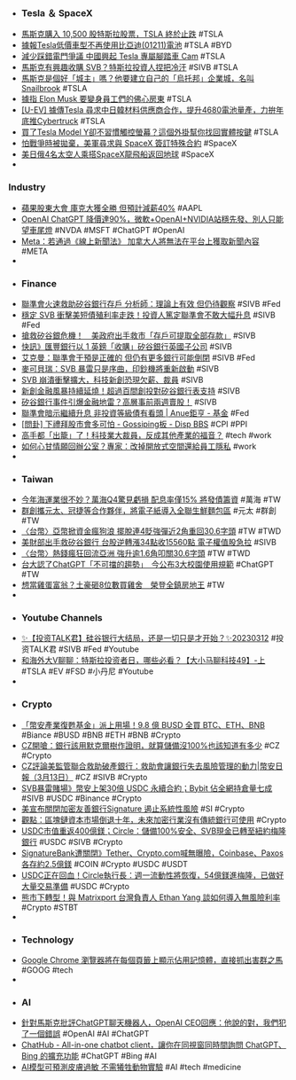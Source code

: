 - ### Tesla ＆ SpaceX
- [馬斯克購入 10,500 股特斯拉股票，TSLA 終於止跌](https://technews.tw/2023/03/13/elon-musk-buyback-tesla-stock/) #TSLA
- [據報Tesla低價車型不再使用比亞迪(01211)電池](https://news.cnyes.com/news/id/5114813) #TSLA #BYD
- [減少踩錯電門爭議  中國興起 Tesla 專屬腳踏車 Cam](https://unwire.hk/2023/03/13/tesla-dashcam-for-brake-pad-movement/life-tech/auto/) #TSLA
- [馬斯克有興趣收購 SVB？特斯拉投資人捏把冷汗](https://finance.technews.tw/2023/03/13/is-musk-interested-in-buying-svb/) #SIVB #TSLA
- [馬斯克是個好「城主」嗎？他要建立自己的「烏托邦」企業城，名叫Snailbrook](https://www.techbang.com/posts/104606-musk-utopian-snailbrook) #TSLA
- [據指 Elon Musk 要變身員工們的佛心房東](https://chinese.engadget.com/elon-musk-reportedly-wants-to-be-his-employees-landlord-041054995.html) #TSLA
- [[U-EV] 據傳Tesla 尋求中日韓材料供應商合作，提升4680電池量產，力拚年底推Cybertruck](https://news.u-car.com.tw/news/article/74232) #TSLA
- [買了Tesla Model Y卻不習慣觸控螢幕？這個外掛幫你找回實體按鍵](https://www.techbang.com/posts/103743-tesla-model-plugin-helps-you-get-back-the-physical-keys) #TSLA
- [怕戰爭時被拋棄，美軍尋求與 SpaceX 簽訂特殊合約](https://technews.tw/2023/03/13/the-pentagon-and-spacex-is-reaching-new-deal-for-not-being-abandon-like-ukraine/) #SpaceX
- [美日俄4名太空人乘搭SpaceX龍飛船返回地球](https://hk.news.yahoo.com/美日俄4名太空人乘搭spacex龍飛船返回地球-094050977.html) #SpaceX
-
###  Industry
- [蘋果股東大會 庫克大獲全勝 但預計減薪40%](https://m.cnyes.com/news/id/5114678) #AAPL
- [OpenAI ChatGPT 降價達90%，微軟+OpenAI+NVIDIA站穩先發、別人只能望車尾燈](https://www.techbang.com/posts/104541-openai-announced-a-significant-price-cut-for-chatgpt-helping) #NVDA #MSFT #ChatGPT #OpenAI
- [Meta：若通過《線上新聞法》 加拿大人將無法在平台上獲取新聞內容](https://news.cnyes.com/news/id/5114523) #META
-
- ### Finance
- [聯準會火速救助矽谷銀行存戶 分析師：理論上有效 但仍待觀察](https://m.cnyes.com/news/id/5114799) #SIVB #Fed
- [穩定 SVB 衝擊美短債殖利率走跌！投資人篤定聯準會不敢大幅升息](https://technews.tw/2023/03/13/after-bank-actions/) #SIVB #Fed
- [搶救矽谷銀危機！　美政府出手救市「存戶可提取全部存款」](https://bccnews.com.tw/archives/413881) #SIVB
- [快訊》匯豐銀行以 1 英鎊「收購」矽谷銀行英國子公司](https://www.blocktempo.com/hsbc-acquires-uk-unit-of-silicon-valley-bank/) #SIVB
- [艾克曼：聯準會干預是正確的 但仍有更多銀行可能倒閉](https://m.cnyes.com/news/id/5114579) #SIVB #Fed
- [麥可貝瑞：SVB 暴雷只是序曲，印鈔機將重新啟動](https://finance.technews.tw/2023/03/13/svb-michael-burry/) #SIVB
- [SVB 崩潰衝擊擴大，科技新創恐現欠薪、裁員](https://technews.tw/2023/03/13/svb-collapse-impact-expands-technology-startups-fear-wage-arrears-and-layoffs/) #SIVB
- [新創金融風暴持續延燒！超過百間創投對矽谷銀行表支持](https://www.inside.com.tw/article/30986-vc-firms-show-support-for-svb) #SIVB
- [矽谷銀行事件引爆金融地雷？高層事前兩週賣股！](https://www.businessyee.com/article/1267-SVB) #SIVB
- [聯準會暗示繼續升息 非投資等級債有看頭 | Anue鉅亨 - 基金](https://news.cnyes.com/news/id/5113722) #Fed
- [[問卦] 下禮拜股市會多可怕 - Gossiping板 - Disp BBS](https://disp.cc/b/Gossiping/fSQw) #CPI #PPI
- [高手都「出籠」了！科技業大裁員，反成其他產業的福音？](https://technews.tw/2023/03/12/casualties-of-big-tech-layoffs-find-other-companies-are-clamoring-to-hire-them/) #tech #work
- [如何心甘情願回辦公室？專家：改掉開放式空間還給員工隱私](https://technews.tw/2023/03/13/the-key-point-to-back-to-office/) #work
-
- ### Taiwan
- [今年海運業很不妙？萬海Q4驚見虧損 配息率僅15% 將發債籌資](https://news.cnyes.com/news/id/5114982) #萬海 #TW
- [群創攜元太、冠捷等合作夥伴，將電子紙導入全聯生鮮麵包區](https://technews.tw/2023/03/13/innolux-29/) #元太 #群創 #TW
- [〈台幣〉亞幣掀資金瘋狗浪 擺脫連4貶強彈近2角重回30.6字頭](https://news.cnyes.com/news/id/5114802) #TW #TWD
- [美財部出手救矽谷銀行 台股逆轉漲34點收15560點 電子權值股急拉](https://news.cnyes.com/news/id/5114489) #SIVB
- [〈台幣〉熱錢瘋狂回流亞洲 強升逾1.6角叩關30.6字頭](https://news.cnyes.com/news/id/5114272) #TW #TWD
- [台大認了ChatGPT「不可擋的趨勢」　今公布3大校園使用規範](https://tw.nextapple.com/life/20230313/0F4AF28C33BC6E35403C0C568521AFE3) #ChatGPT #TW
- [想當雞蛋富翁？土豪砸8位數買雞舍　榮登全鎮房地王](https://today.line.me/tw/v2/article/2Dr1Q8e) #TW
-
- ### Youtube Channels
- [✨【投资TALK君】硅谷银行大结局，还是一切只是才开始？✨20230312](https://www.youtube.com/watch?v=RUJYPP5cx4M) #投资TALK君 #SIVB #Fed #Youtube
- [和海外大V聊聊：特斯拉投资者日，哪些必看？【大小马聊科技49】-上](https://www.youtube.com/watch?v=cxi1rqqKp58) #TSLA #EV #FSD #小丹尼 #Youtube
-
- ### Crypto
- [「幣安產業復甦基金」派上用場！9.8 億 BUSD 全買 BTC、ETH、BNB](https://blockcast.it/2023/03/13/binance-converts-nearly-1b-funds-into-btc-eth-bnb/) #Biance #BUSD #BNB #ETH #BNB #Crypto
- [CZ開嗆：銀行該用默克爾樹作證明，就算儲備沒100%也該知道有多少](https://www.blocktempo.com/cz-says-maybe-banks-should-do-a-poof-of-reserve-using-merkle-trees/) #CZ #Crypto
- [CZ評論美監管聯合救助破產銀行：救助會讓銀行失去風險管理的動力|幣安日報（3月13日）](https://m.cnyes.com/news/id/5114546) #CZ #SIVB #Crypto
- [SVB暴雷賭場》幣安上架30倍 USDC 永續合約；Bybit 佔全網持倉量七成](https://www.blocktempo.com/circle-usdc-binance-perpetual-svb/) #SIVB #USDC #Binance #Crypto
- [美宣布關閉加密友善銀行Signature 遏止系統性風險](https://udn.com/news/story/6811/7027202) #SI #Crypto
- [觀點：區塊鏈資本市場倒退十年，未來加密行業沒有傳統銀行可使用](https://www.blocktempo.com/theblock-crypto-firm-no-chance-any-new-upstart-firm-can-get-banking-relationships/) #Crypto
- [USDC市值重返400億鎂；Circle：儲備100%安全、SVB現金已轉至紐約梅隆銀行](https://www.blocktempo.com/circle-ceo-says-100-of-deposits-from-svb-are-secure/) #USDC #SIVB #Crypto
- [SignatureBank遭關閉》Tether、Crypto.com喊無曝險，Coinbase、Paxos 各存約2.5億鎂](https://www.blocktempo.com/signature-bank-collapses-after-silicon-valley-bank/) #COIN #Crypto #USDC #USDT
- [USDC正在回血！Circle執行長：週一流動性將恢復，54億鎂進梅隆，已做好大量交易準備](https://abmedia.io/20230312-circle-ceo-update-on-usdc-and-silicon-valley-bank) #USDC #Crypto
- [熊市下轉型！與 Matrixport 台灣負責人 Ethan Yang 談如何導入無風險利率](https://blockcast.it/2023/03/12/interview-with-matrixport-ethan-yang-about-the-latest-short-term-treasury-bill-token-product/) #Crypto #STBT
-
- ### Technology
- [Google Chrome 瀏覽器將在每個頁籤上顯示佔用記憶體，直接抓出害群之馬](https://www.techbang.com/posts/104479-google-chrome-will-show-the-amount-of-memory-used-on-each-tab) #GOOG #tech
-
- ### AI
- [針對馬斯克批評ChatGPT聊天機器人，OpenAI CEO回應：他說的對，我們犯了一個錯誤](https://www.techbang.com/posts/104543-the-president-of-openai-responded-to-musks-criticism-we-made) #OpenAI #AI #ChatGPT
- [ChatHub - All-in-one chatbot client，讓你在同視窗同時間詢問 ChatGPT、Bing 的擴充功能](https://www.kocpc.com.tw/archives/483831) #ChatGPT #Bing #AI
- [AI模型可預測皮膚過敏 不需犧牲動物實驗](https://news.pts.org.tw/article/626423) #AI #tech #medicine